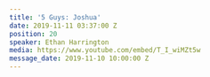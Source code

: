 ```yaml
---
title: '5 Guys: Joshua'
date: 2019-11-11 03:37:00 Z
position: 20
speaker: Ethan Harrington
media: https://www.youtube.com/embed/T_I_wiMZt5w
message_date: 2019-11-10 10:00:00 Z
---
```


